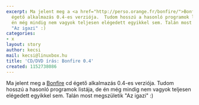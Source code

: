 ```yaml
---
excerpt: Ma jelent meg a <a href="http://perso.orange.fr/bonfire/">Bonfire</a> cd
  égető alkalmazás 0.4-es verziója.  Tudom hosszú a hasonló programok listája, de
  én még mindig nem vagyok teljesen elégedett egyikkel sem. Talán most megszületik
  "Az igazi" :)
categories:
- x
layout: story
author: kecsi
mail: kecsi@linuxbox.hu
title: 'CD/DVD írás: Bonfire 0.4'
created: 1152738086
---
```

Ma jelent meg a <a href="http://perso.orange.fr/bonfire/">Bonfire</a> cd égető alkalmazás 0.4-es verziója.  Tudom hosszú a hasonló programok listája, de én még mindig nem vagyok teljesen elégedett egyikkel sem. Talán most megszületik "Az igazi" :)
